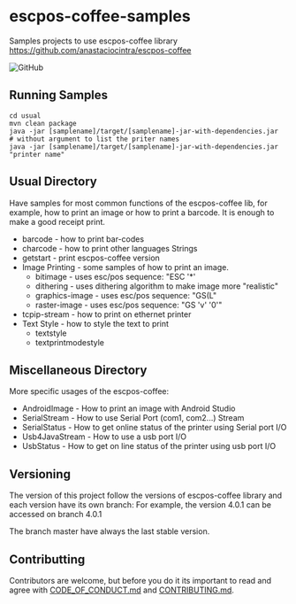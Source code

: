 # escpos-coffee-samples

Samples projects to use escpos-coffee library
https://github.com/anastaciocintra/escpos-coffee

![GitHub](https://img.shields.io/github/license/anastaciocintra/escpos-coffee-samples)



## Running Samples
```shell script
cd usual
mvn clean package
java -jar [samplename]/target/[samplename]-jar-with-dependencies.jar 
# without argument to list the priter names
java -jar [samplename]/target/[samplename]-jar-with-dependencies.jar "printer name"
```

## Usual Directory
Have samples for most common functions of the escpos-coffee lib, for example, 
how to print an image or how to print a barcode. It is enough to make a good receipt print.
* barcode - how to print bar-codes
* charcode - how to print  other languages Strings
* getstart - print escpos-coffee version 
* Image Printing - some samples of how to print an image.
    * bitimage - uses esc/pos sequence: "ESC '*'
    * dithering - uses dithering algorithm to make image more "realistic"
    * graphics-image - uses esc/pos sequence: "GS(L"
    * raster-image - uses esc/pos sequence: "GS 'v' '0'"
* tcpip-stream - how to print on ethernet printer
* Text Style - how to style the text to print
    * textstyle
    * textprintmodestyle

## Miscellaneous Directory
More specific usages of the escpos-coffee:
* AndroidImage - How to print an image with Android Studio
* SerialStream - How to use Serial Port   (com1, com2...) Stream
* SerialStatus - How to get online status of the printer using Serial port I/O
* Usb4JavaStream - How to use a usb port I/O 
* UsbStatus - How to get on line status of the printer using usb port I/O 



## Versioning

The version of this project follow the versions of escpos-coffee library and each version have its own branch:
For example, the version 4.0.1 can be accessed on branch 4.0.1

The branch master have always the last stable version.


## Contributting 
Contributors are welcome, 
but before you do it its important to read and agree with [CODE_OF_CONDUCT.md](https://github.com/anastaciocintra/escpos-coffee-samples/blob/master/CODE_OF_CONDUCT.md) and [CONTRIBUTING.md](https://github.com/anastaciocintra/escpos-coffee-samples/blob/master/CONTRIBUTING.md).

